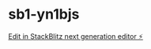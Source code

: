 # sb1-yn1bjs

[Edit in StackBlitz next generation editor ⚡️](https://stackblitz.com/~/github.com/Ritikts/sb1-yn1bjs)